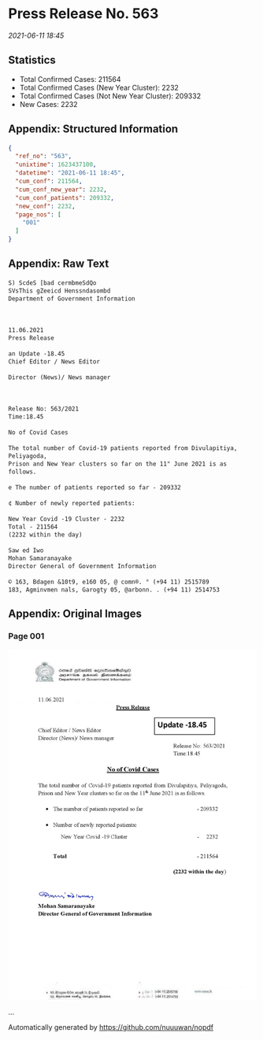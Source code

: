 
# Press Release No. 563
*2021-06-11 18:45*
## Statistics
* Total Confirmed Cases: 211564
* Total Confirmed Cases (New Year Cluster): 2232
* Total Confirmed Cases (Not New Year Cluster): 209332
* New Cases: 2232




## Appendix: Structured Information
```json
{
  "ref_no": "563",
  "unixtime": 1623437100,
  "datetime": "2021-06-11 18:45",
  "cum_conf": 211564,
  "cum_conf_new_year": 2232,
  "cum_conf_patients": 209332,
  "new_conf": 2232,
  "page_nos": [
    "001"
  ]
}
```

## Appendix: Raw Text
```text
S) ScdeS [bad cermbmeSdQo
SVsThis gZeeicd Henssndasombd
Department of Government Information

 

11.06.2021
Press Release

an Update -18.45
Chief Editor / News Editor

Director (News)/ News manager

 

Release No: 563/2021
Time:18.45

No of Covid Cases

The total number of Covid-19 patients reported from Divulapitiya, Peliyagoda,
Prison and New Year clusters so far on the 11" June 2021 is as follows.

e The number of patients reported so far - 209332

¢ Number of newly reported patients:

New Year Covid -19 Cluster - 2232
Total - 211564
(2232 within the day)

Saw ed Iwo
Mohan Samaranayake
Director General of Government Information

© 163, Bdagen &10t9, e160 05, @ comn®. ° (+94 11) 2515789
183, Agminvmen nals, Garogty 05, @arbonn. . (+94 11) 2514753

```

## Appendix: Original Images

### Page 001

![page_no](https://raw.githubusercontent.com/nuuuwan/nopdf_data/main/nopdf.dgigovlk.ref563.page001.jpeg)
        

...

Automatically generated by https://github.com/nuuuwan/nopdf

    
    
